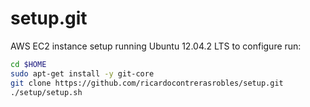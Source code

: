 setup.git
=========
AWS  EC2 instance setup running Ubuntu 12.04.2 LTS to
configure run:

```sh
cd $HOME
sudo apt-get install -y git-core
git clone https://github.com/ricardocontrerasrobles/setup.git
./setup/setup.sh   
```
